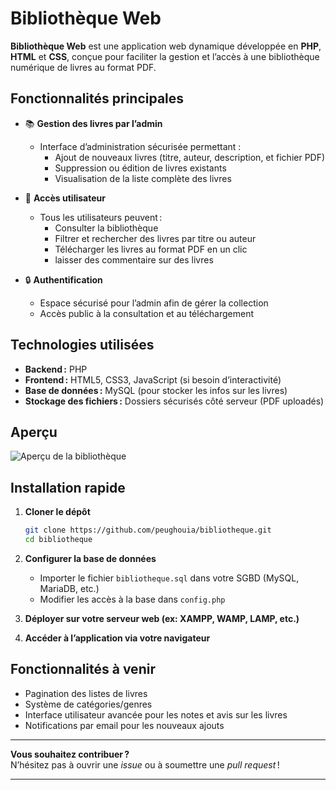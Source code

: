# Bibliothèque Web

**Bibliothèque Web** est une application web dynamique développée en **PHP**, **HTML** et **CSS**, conçue pour faciliter la gestion et l’accès à une bibliothèque numérique de livres au format PDF.

## Fonctionnalités principales

- 📚 **Gestion des livres par l’admin**
  - Interface d’administration sécurisée permettant :
    - Ajout de nouveaux livres (titre, auteur, description, et fichier PDF)
    - Suppression ou édition de livres existants
    - Visualisation de la liste complète des livres

- 👥 **Accès utilisateur**
  - Tous les utilisateurs peuvent :
    - Consulter la bibliothèque
    - Filtrer et rechercher des livres par titre ou auteur
    - Télécharger les livres au format PDF en un clic
    - laisser des commentaire sur des livres

- 🔒 **Authentification**
  - Espace sécurisé pour l’admin afin de gérer la collection
  - Accès public à la consultation et au téléchargement


## Technologies utilisées

- **Backend :** PHP
- **Frontend :** HTML5, CSS3, JavaScript (si besoin d’interactivité)
- **Base de données :** MySQL (pour stocker les infos sur les livres)
- **Stockage des fichiers :** Dossiers sécurisés côté serveur (PDF uploadés)

## Aperçu

![Aperçu de la bibliothèque](screenshot.png)

## Installation rapide

1. **Cloner le dépôt**
    ```bash
    git clone https://github.com/peughouia/bibliotheque.git
    cd bibliotheque
    ```

2. **Configurer la base de données**
    - Importer le fichier `bibliotheque.sql` dans votre SGBD (MySQL, MariaDB, etc.)
    - Modifier les accès à la base dans `config.php`

3. **Déployer sur votre serveur web (ex: XAMPP, WAMP, LAMP, etc.)**

4. **Accéder à l’application via votre navigateur**

## Fonctionnalités à venir

- Pagination des listes de livres
- Système de catégories/genres
- Interface utilisateur avancée pour les notes et avis sur les livres
- Notifications par email pour les nouveaux ajouts

---

**Vous souhaitez contribuer ?**  
N’hésitez pas à ouvrir une *issue* ou à soumettre une *pull request* !

---
